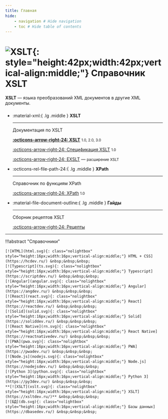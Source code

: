 ```yaml
---
title: Главная
hide:
    - navigation # Hide navigation
    - toc # Hide table of contents
---
```


# ![XSLT](xslt.svg){: style="height:42px;width:42px;vertical-align:middle;"} Справочник XSLT

**XSLT** &mdash; языка преобразований XML документов в другие XML документы.

<div class="grid cards" style="margin-top: 1.6em" markdown>

-   :material-xml:{ .lg .middle } **XSLT**

    ***

    Документация по XSLT

    **[:octicons-arrow-right-24: XSLT](/xslt/)** <small>1.0, 2.0, 3.0</small>

    [:octicons-arrow-right-24: Спецификация XSLT](/tr/) <small>1.0</small>

    [:octicons-arrow-right-24: EXSLT](/exslt/) &mdash; <small>расширение XSLT</small>

-   :octicons-rel-file-path-24:{ .lg .middle } **XPath**

    ***

    Справочник по функциям XPath

    [:octicons-arrow-right-24: XPath](/xpath/) <small>1.0</small>

-   :material-file-document-outline:{ .lg .middle } **Гайды**

    ***

    Сборник рецептов XSLT

    [:octicons-arrow-right-24: Рецепты](/recipes/)

</div>

---

!!!abstract "Справочники"

    [![HTML](html.svg){: class="nolightbox" style="height:16px;width:16px;vertical-align:middle;"} HTML + CSS](https://hcdev.ru/) &nbsp;&nbsp;&nbsp;
    [![Typescript](ts.svg){: class="nolightbox" style="height:16px;width:16px;vertical-align:middle;"} Typescript](https://scriptdev.ru/) &nbsp;&nbsp;&nbsp;
    [![Angular](angular.svg){: class="nolightbox" style="height:16px;width:16px;vertical-align:middle;"} Angular](https://angdev.ru/) &nbsp;&nbsp;&nbsp;
    [![React](react.svg){: class="nolightbox" style="height:16px;width:16px;vertical-align:middle;"} React](https://reactdev.ru/) &nbsp;&nbsp;&nbsp;
    [![Solid](solid.svg){: class="nolightbox" style="height:16px;width:16px;vertical-align:middle;"} Solid](https://soliddev.ru/) &nbsp;&nbsp;&nbsp;
    [![React Native](rn.svg){: class="nolightbox" style="height:16px;width:16px;vertical-align:middle;"} React Native](https://reactnativedev.ru/) &nbsp;&nbsp;&nbsp;
    [![PWA](pwa.svg){: class="nolightbox" style="height:16px;width:16px;vertical-align:middle;"} PWA](https://pwadev.ru/) &nbsp;&nbsp;&nbsp;
    [![Node.js](nodejs.svg){: class="nolightbox" style="height:16px;width:16px;vertical-align:middle;"} Node.js](https://nodejsdev.ru/) &nbsp;&nbsp;&nbsp;
    [![Python 3](python.svg){: class="nolightbox" style="height:16px;width:16px;vertical-align:middle;"} Python 3](https://py3dev.ru/) &nbsp;&nbsp;&nbsp;
    **[![XSLT](xslt.svg){: class="nolightbox" style="height:16px;width:16px;vertical-align:middle;"} XSLT](https://xsltdev.ru/)** &nbsp;&nbsp;&nbsp;
    [![БД](db.svg){: class="nolightbox" style="height:16px;width:16px;vertical-align:middle;"} Базы данных](https://dbasedev.ru/) &nbsp;&nbsp;&nbsp;
